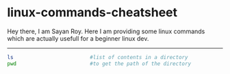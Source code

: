 linux-commands-cheatsheet
===============================

Hey there, I am Sayan Roy. Here I am providing some linux commands which are actually usefull for a beginner linux dev.

----
```bash
ls                         #list of contents in a directory
pwd                        #to get the path of the directory
```

